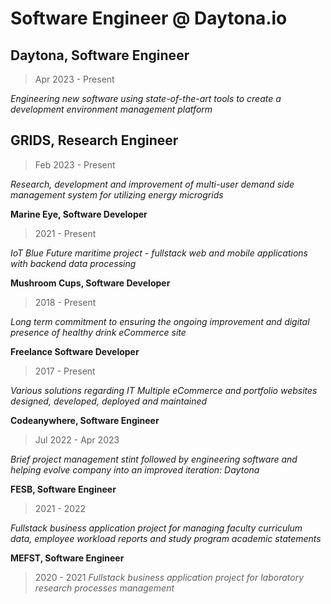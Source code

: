 # Software Engineer @ Daytona.io

## Daytona, Software Engineer

> Apr 2023 - Present

*Engineering new software using state-of-the-art tools to create a development environment management platform*


## GRIDS, Research Engineer

> Feb 2023 - Present

*Research, development and improvement of multi-user demand side management system for utilizing energy microgrids*


**Marine Eye, Software Developer**

> 2021 - Present

*IoT Blue Future maritime project - fullstack web and mobile applications with backend data processing*


**Mushroom Cups, Software Developer**

> 2018 - Present

*Long term commitment to ensuring the ongoing improvement and digital presence of healthy drink eCommerce site*


**Freelance Software Developer**

> 2017 - Present

*Various solutions regarding IT
Multiple eCommerce and portfolio websites designed, developed, deployed and maintained*


**Codeanywhere, Software Engineer**

> Jul 2022 - Apr 2023

*Brief project management stint followed by engineering software and helping evolve company into an improved iteration: Daytona*


**FESB, Software Engineer**

> 2021 - 2022

*Fullstack business application project for managing faculty curriculum data, employee workload reports and study program academic statements*


**MEFST, Software Engineer**

> 2020 - 2021
*Fullstack business application project for laboratory research processes management*

